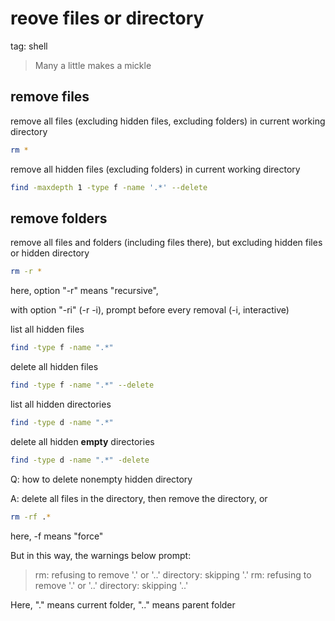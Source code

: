 # reove files or directory

tag: shell

>    Many a little makes a mickle

## remove files

remove all files (excluding hidden files, excluding folders) in current working directory

```bash
rm *
```

remove all hidden files (excluding folders)  in current working directory

```bash
find -maxdepth 1 -type f -name '.*' --delete
```

## remove folders

remove all files and folders (including files there), but excluding hidden files or hidden directory

```bash
rm -r *
```

here, option "-r" means "recursive", 

with option "-ri" (-r -i), prompt before every removal (-i, interactive)

list all hidden files

```bash
find -type f -name ".*"
```

delete all hidden files

```bash
find -type f -name ".*" --delete
```

list all hidden directories

```bash
find -type d -name ".*"
```

delete all hidden **empty** directories

```bash
find -type d -name ".*" -delete
```

Q: how to delete nonempty hidden directory

A: delete all files in the directory, then remove the directory, or

```bash
rm -rf .*
```

here, -f means "force"

But in this way, the warnings below prompt:

>    rm: refusing to remove '.' or '..' directory: skipping '.'
>    rm: refusing to remove '.' or '..' directory: skipping '..'

Here, "." means current folder, ".." means parent folder



